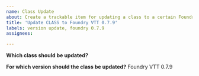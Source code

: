 ```yaml
---
name: Class Update
about: Create a trackable item for updating a class to a certain Foundry VTT version
title: 'Update CLASS to Foundry VTT 0.7.9'
labels: version update, foundry 0.7.9
assignees:

---
```


**Which class should be updated?**


**For which version should the class be updated?**
Foundry VTT 0.7.9
